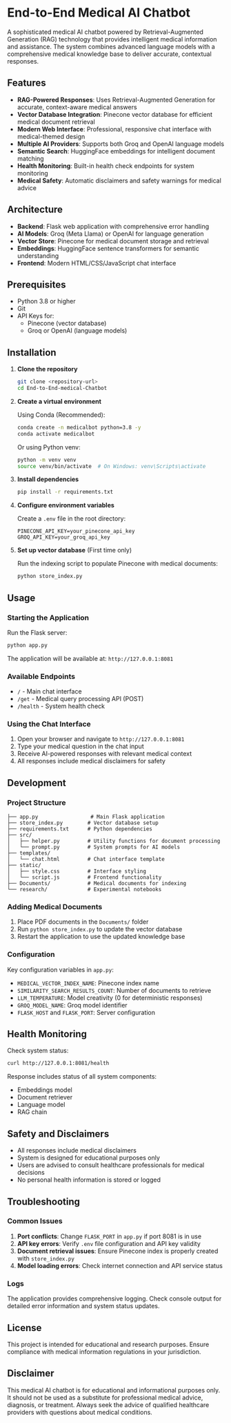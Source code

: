 # End-to-End Medical AI Chatbot

A sophisticated medical AI chatbot powered by Retrieval-Augmented Generation (RAG) technology that provides intelligent medical information and assistance. The system combines advanced language models with a comprehensive medical knowledge base to deliver accurate, contextual responses.

## Features

- **RAG-Powered Responses**: Uses Retrieval-Augmented Generation for accurate, context-aware medical answers
- **Vector Database Integration**: Pinecone vector database for efficient medical document retrieval
- **Modern Web Interface**: Professional, responsive chat interface with medical-themed design
- **Multiple AI Providers**: Supports both Groq and OpenAI language models
- **Semantic Search**: HuggingFace embeddings for intelligent document matching
- **Health Monitoring**: Built-in health check endpoints for system monitoring
- **Medical Safety**: Automatic disclaimers and safety warnings for medical advice

## Architecture

- **Backend**: Flask web application with comprehensive error handling
- **AI Models**: Groq (Meta Llama) or OpenAI for language generation
- **Vector Store**: Pinecone for medical document storage and retrieval
- **Embeddings**: HuggingFace sentence transformers for semantic understanding
- **Frontend**: Modern HTML/CSS/JavaScript chat interface

## Prerequisites

- Python 3.8 or higher
- Git
- API Keys for:
  - Pinecone (vector database)
  - Groq or OpenAI (language models)

## Installation

1. **Clone the repository**

   ```bash
   git clone <repository-url>
   cd End-to-End-medical-Chatbot
   ```

2. **Create a virtual environment**

   Using Conda (Recommended):

   ```bash
   conda create -n medicalbot python=3.8 -y
   conda activate medicalbot
   ```

   Or using Python venv:

   ```bash
   python -m venv venv
   source venv/bin/activate  # On Windows: venv\Scripts\activate
   ```

3. **Install dependencies**

   ```bash
   pip install -r requirements.txt
   ```

4. **Configure environment variables**

   Create a `.env` file in the root directory:

   ```env
   PINECONE_API_KEY=your_pinecone_api_key
   GROQ_API_KEY=your_groq_api_key
   ```

5. **Set up vector database** (First time only)

   Run the indexing script to populate Pinecone with medical documents:

   ```bash
   python store_index.py
   ```

## Usage

### Starting the Application

Run the Flask server:

```bash
python app.py
```

The application will be available at: `http://127.0.0.1:8081`

### Available Endpoints

- `/` - Main chat interface
- `/get` - Medical query processing API (POST)
- `/health` - System health check

### Using the Chat Interface

1. Open your browser and navigate to `http://127.0.0.1:8081`
2. Type your medical question in the chat input
3. Receive AI-powered responses with relevant medical context
4. All responses include medical disclaimers for safety

## Development

### Project Structure

```
├── app.py                 # Main Flask application
├── store_index.py        # Vector database setup
├── requirements.txt      # Python dependencies
├── src/
│   ├── helper.py         # Utility functions for document processing
│   └── prompt.py         # System prompts for AI models
├── templates/
│   └── chat.html         # Chat interface template
├── static/
│   ├── style.css         # Interface styling
│   └── script.js         # Frontend functionality
├── Documents/            # Medical documents for indexing
└── research/             # Experimental notebooks
```

### Adding Medical Documents

1. Place PDF documents in the `Documents/` folder
2. Run `python store_index.py` to update the vector database
3. Restart the application to use the updated knowledge base

### Configuration

Key configuration variables in `app.py`:

- `MEDICAL_VECTOR_INDEX_NAME`: Pinecone index name
- `SIMILARITY_SEARCH_RESULTS_COUNT`: Number of documents to retrieve
- `LLM_TEMPERATURE`: Model creativity (0 for deterministic responses)
- `GROQ_MODEL_NAME`: Groq model identifier
- `FLASK_HOST` and `FLASK_PORT`: Server configuration

## Health Monitoring

Check system status:

```bash
curl http://127.0.0.1:8081/health
```

Response includes status of all system components:

- Embeddings model
- Document retriever
- Language model
- RAG chain

## Safety and Disclaimers

- All responses include medical disclaimers
- System is designed for educational purposes only
- Users are advised to consult healthcare professionals for medical decisions
- No personal health information is stored or logged

## Troubleshooting

### Common Issues

1. **Port conflicts**: Change `FLASK_PORT` in `app.py` if port 8081 is in use
2. **API key errors**: Verify `.env` file configuration and API key validity
3. **Document retrieval issues**: Ensure Pinecone index is properly created with `store_index.py`
4. **Model loading errors**: Check internet connection and API service status

### Logs

The application provides comprehensive logging. Check console output for detailed error information and system status updates.

## License

This project is intended for educational and research purposes. Ensure compliance with medical information regulations in your jurisdiction.

## Disclaimer

This medical AI chatbot is for educational and informational purposes only. It should not be used as a substitute for professional medical advice, diagnosis, or treatment. Always seek the advice of qualified healthcare providers with questions about medical conditions.

